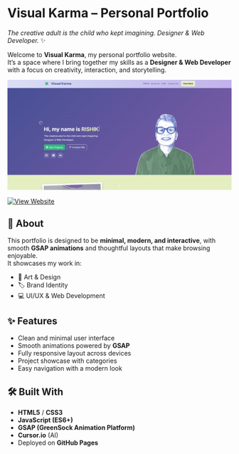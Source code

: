 # Visual Karma – Personal Portfolio  
*The creative adult is the child who kept imagining.
Designer & Web Developer.* ✨  

Welcome to **Visual Karma**, my personal portfolio website.  
It’s a space where I bring together my skills as a **Designer & Web Developer** with a focus on creativity, interaction, and storytelling.  

![Visual Karma Preview](./preview.png)  

[![View Website](https://img.shields.io/badge/View%20Website-VisualKarma.in-brightgreen?style=for-the-badge&logo=google-chrome)](https://visualkarma.in)  



## 🔮 About  
This portfolio is designed to be **minimal, modern, and interactive**, with smooth **GSAP animations** and thoughtful layouts that make browsing enjoyable.  
It showcases my work in:  
- 🎨 Art & Design  
- 🏷 Brand Identity  
- 💻 UI/UX & Web Development  

## ✨ Features  
- Clean and minimal user interface  
- Smooth animations powered by **GSAP**  
- Fully responsive layout across devices  
- Project showcase with categories  
- Easy navigation with a modern look  

## 🛠️ Built With  
- **HTML5** / **CSS3**  
- **JavaScript (ES6+)**  
- **GSAP (GreenSock Animation Platform)**  
- **Cursor.io** (AI)  
- Deployed on **GitHub Pages**  
